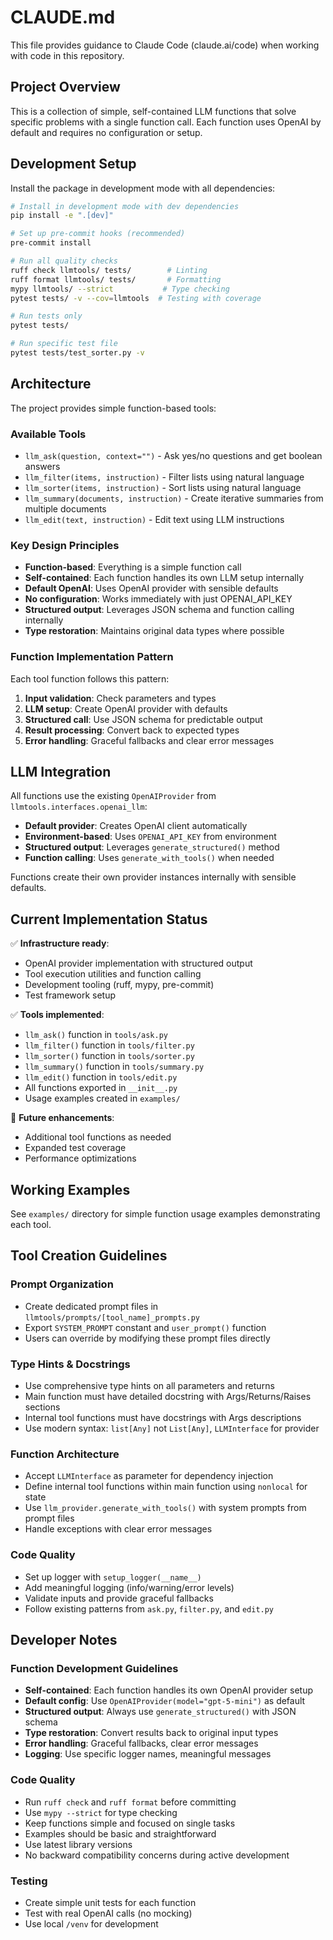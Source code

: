 # CLAUDE.md

This file provides guidance to Claude Code (claude.ai/code) when working with code in this repository.

## Project Overview

This is a collection of simple, self-contained LLM functions that solve specific problems with a single function call. Each function uses OpenAI by default and requires no configuration or setup.

## Development Setup

Install the package in development mode with all dependencies:

```bash
# Install in development mode with dev dependencies
pip install -e ".[dev]"

# Set up pre-commit hooks (recommended)
pre-commit install

# Run all quality checks
ruff check llmtools/ tests/        # Linting
ruff format llmtools/ tests/       # Formatting
mypy llmtools/ --strict           # Type checking
pytest tests/ -v --cov=llmtools  # Testing with coverage

# Run tests only
pytest tests/

# Run specific test file
pytest tests/test_sorter.py -v
```

## Architecture

The project provides simple function-based tools:

### Available Tools
- `llm_ask(question, context="")` - Ask yes/no questions and get boolean answers
- `llm_filter(items, instruction)` - Filter lists using natural language
- `llm_sorter(items, instruction)` - Sort lists using natural language
- `llm_summary(documents, instruction)` - Create iterative summaries from multiple documents
- `llm_edit(text, instruction)` - Edit text using LLM instructions

### Key Design Principles
- **Function-based**: Everything is a simple function call
- **Self-contained**: Each function handles its own LLM setup internally
- **Default OpenAI**: Uses OpenAI provider with sensible defaults
- **No configuration**: Works immediately with just OPENAI_API_KEY
- **Structured output**: Leverages JSON schema and function calling internally
- **Type restoration**: Maintains original data types where possible

### Function Implementation Pattern
Each tool function follows this pattern:
1. **Input validation**: Check parameters and types
2. **LLM setup**: Create OpenAI provider with defaults
3. **Structured call**: Use JSON schema for predictable output
4. **Result processing**: Convert back to expected types
5. **Error handling**: Graceful fallbacks and clear error messages

## LLM Integration

All functions use the existing `OpenAIProvider` from `llmtools.interfaces.openai_llm`:
- **Default provider**: Creates OpenAI client automatically
- **Environment-based**: Uses `OPENAI_API_KEY` from environment
- **Structured output**: Leverages `generate_structured()` method
- **Function calling**: Uses `generate_with_tools()` when needed

Functions create their own provider instances internally with sensible defaults.

## Current Implementation Status

✅ **Infrastructure ready**:
- OpenAI provider implementation with structured output
- Tool execution utilities and function calling
- Development tooling (ruff, mypy, pre-commit)
- Test framework setup

✅ **Tools implemented**:
- `llm_ask()` function in `tools/ask.py`
- `llm_filter()` function in `tools/filter.py`
- `llm_sorter()` function in `tools/sorter.py`
- `llm_summary()` function in `tools/summary.py`
- `llm_edit()` function in `tools/edit.py`
- All functions exported in `__init__.py`
- Usage examples created in `examples/`

🔄 **Future enhancements**:
- Additional tool functions as needed
- Expanded test coverage
- Performance optimizations

## Working Examples

See `examples/` directory for simple function usage examples demonstrating each tool.

## Tool Creation Guidelines

### Prompt Organization
- Create dedicated prompt files in `llmtools/prompts/[tool_name]_prompts.py`
- Export `SYSTEM_PROMPT` constant and `user_prompt()` function
- Users can override by modifying these prompt files directly

### Type Hints & Docstrings
- Use comprehensive type hints on all parameters and returns
- Main function must have detailed docstring with Args/Returns/Raises sections
- Internal tool functions must have docstrings with Args descriptions
- Use modern syntax: `list[Any]` not `List[Any]`, `LLMInterface` for provider

### Function Architecture
- Accept `LLMInterface` as parameter for dependency injection
- Define internal tool functions within main function using `nonlocal` for state
- Use `llm_provider.generate_with_tools()` with system prompts from prompt files
- Handle exceptions with clear error messages

### Code Quality
- Set up logger with `setup_logger(__name__)`
- Add meaningful logging (info/warning/error levels)
- Validate inputs and provide graceful fallbacks
- Follow existing patterns from `ask.py`, `filter.py`, and `edit.py`

## Developer Notes

### Function Development Guidelines
- **Self-contained**: Each function handles its own OpenAI provider setup
- **Default config**: Use `OpenAIProvider(model="gpt-5-mini")` as default
- **Structured output**: Always use `generate_structured()` with JSON schema
- **Type restoration**: Convert results back to original input types
- **Error handling**: Graceful fallbacks, clear error messages
- **Logging**: Use specific logger names, meaningful messages

### Code Quality
- Run `ruff check` and `ruff format` before committing
- Use `mypy --strict` for type checking
- Keep functions simple and focused on single tasks
- Examples should be basic and straightforward
- Use latest library versions
- No backward compatibility concerns during active development

### Testing
- Create simple unit tests for each function
- Test with real OpenAI calls (no mocking)
- Use local `/venv` for development
